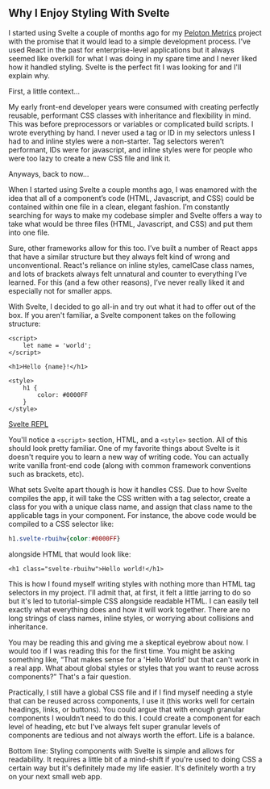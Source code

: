 ## Why I Enjoy Styling With Svelte

I started using Svelte a couple of months ago for my  [Peloton Metrics](https://github.com/jasonlutterloh/metrics-peloton) project with the promise that it would lead to a simple development process. I’ve used React in the past for enterprise-level applications but it always seemed like overkill for what I was doing in my spare time and I never liked how it handled styling. Svelte is the perfect fit I was looking for and I'll explain why.

First, a little context...

My early front-end developer years were consumed with creating perfectly reusable, performant CSS classes with inheritance and flexibility in mind. This was before preprocessors or variables or complicated build scripts. I wrote everything by hand. I never used a tag or ID in my selectors unless I had to and inline styles were a non-starter. Tag selectors weren’t performant, IDs were for javascript, and inline styles were for people who were too lazy to create a new CSS file and link it. 

Anyways, back to now...

When I started using Svelte a couple months ago, I was enamored with the idea that all of a component’s code (HTML, Javascript, and CSS) could be contained within one file in a clean, elegant fashion. I’m constantly searching for ways to make my codebase simpler and Svelte offers a way to take what would be three files (HTML, Javascript, and CSS) and put them into one file.

Sure, other frameworks allow for this too. I’ve built a number of React apps that have a similar structure but they always felt kind of wrong and unconventional. React's reliance on inline styles, camelCase class names, and lots of brackets always felt unnatural and counter to everything I’ve learned. For this (and a few other reasons), I’ve never really liked it and especially not for smaller apps.

With Svelte, I decided to go all-in and try out what it had to offer out of the box. If you aren't familiar, a Svelte component takes on the following structure:

```markup
<script>
	let name = 'world';
</script>

<h1>Hello {name}!</h1>

<style>
	h1 {
		color: #0000FF
	}
</style>
```
 [Svelte REPL](https://svelte.dev/repl/974a0475baeb4ac8ac8a80c34a60445d) 

You'll notice a `<script>` section, HTML, and a `<style>` section. All of this should look pretty familiar. One of my favorite things about Svelte is it doesn't require you to learn a new way of writing code. You can actually write vanilla front-end code (along with common framework conventions such as brackets, etc). 

What sets Svelte apart though is how it handles CSS. Due to how Svelte compiles the app, it will take the CSS written with a tag selector, create a class for you with a unique class name, and assign that class name to the applicable tags in your component. For instance, the above code would be compiled to a CSS selector like:

```css
h1.svelte-rbuihw{color:#0000FF}
```

alongside HTML that would look like:

```markup
<h1 class="svelte-rbuihw">Hello world!</h1>
```

This is how I found myself writing styles with nothing more than HTML tag selectors in my project. I'll admit that, at first, it felt a little jarring to do so but it's led to tutorial-simple CSS alongside readable HTML. I can easily tell exactly what everything does and how it will work together. There are no long strings of class names, inline styles, or worrying about collisions and inheritance. 

You may be reading this and giving me a skeptical eyebrow about now. I would too if I was reading this for the first time. You might be asking something like, “That makes sense for a 'Hello World' but that can't work in a real app. What about global styles or styles that you want to reuse across components?” That's a fair question.

Practically, I still have a global CSS file and if I find myself needing a style that can be reused across components, I use it (this works well for certain headings, links, or buttons). You could argue that with enough granular components I wouldn’t need to do this. I could create a component for each level of heading, etc but I’ve always felt super granular levels of components are tedious and not always worth the effort. Life is a balance. 

Bottom line: Styling components with Svelte is simple and allows for readability. It requires a little bit of a mind-shift if you're used to doing CSS a certain way but it's definitely made my life easier. It's definitely worth a try on your next small web app.
